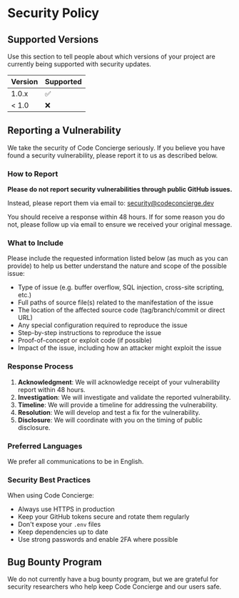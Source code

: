 # Security Policy

## Supported Versions

Use this section to tell people about which versions of your project are currently being supported with security updates.

| Version | Supported          |
| ------- | ------------------ |
| 1.0.x   | :white_check_mark: |
| < 1.0   | :x:                |

## Reporting a Vulnerability

We take the security of Code Concierge seriously. If you believe you have found a security vulnerability, please report it to us as described below.

### How to Report

**Please do not report security vulnerabilities through public GitHub issues.**

Instead, please report them via email to: security@codeconcierge.dev

You should receive a response within 48 hours. If for some reason you do not, please follow up via email to ensure we received your original message.

### What to Include

Please include the requested information listed below (as much as you can provide) to help us better understand the nature and scope of the possible issue:

- Type of issue (e.g. buffer overflow, SQL injection, cross-site scripting, etc.)
- Full paths of source file(s) related to the manifestation of the issue
- The location of the affected source code (tag/branch/commit or direct URL)
- Any special configuration required to reproduce the issue
- Step-by-step instructions to reproduce the issue
- Proof-of-concept or exploit code (if possible)
- Impact of the issue, including how an attacker might exploit the issue

### Response Process

1. **Acknowledgment**: We will acknowledge receipt of your vulnerability report within 48 hours.
2. **Investigation**: We will investigate and validate the reported vulnerability.
3. **Timeline**: We will provide a timeline for addressing the vulnerability.
4. **Resolution**: We will develop and test a fix for the vulnerability.
5. **Disclosure**: We will coordinate with you on the timing of public disclosure.

### Preferred Languages

We prefer all communications to be in English.

### Security Best Practices

When using Code Concierge:

- Always use HTTPS in production
- Keep your GitHub tokens secure and rotate them regularly
- Don't expose your `.env` files
- Keep dependencies up to date
- Use strong passwords and enable 2FA where possible

## Bug Bounty Program

We do not currently have a bug bounty program, but we are grateful for security researchers who help keep Code Concierge and our users safe.